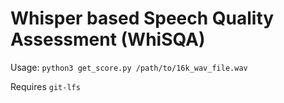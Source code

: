 # Whisper based Speech Quality Assessment (WhiSQA)

Usage:
`python3 get_score.py /path/to/16k_wav_file.wav`

Requires `git-lfs`
